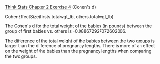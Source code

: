 [Think Stats Chapter 2 Exercise 4](http://greenteapress.com/thinkstats2/html/thinkstats2003.html#toc24) (Cohen's d)

CohenEffectSize(firsts.totalwgt_lb, others.totalwgt_lb)

The Cohen's d for the total weight of the babies (in pounds) between the group of first babies vs. others is -0.088672927072602006.

The difference of the total weight of the babies between the two groups is larger than the difference of pregnancy lengths. There is more of an effect on the weight of the babies than the pregnancy lengths when comparing the two groups.
